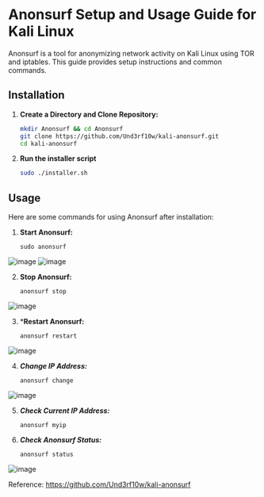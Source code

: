 # Anonsurf Setup and Usage Guide for Kali Linux

Anonsurf is a tool for anonymizing network activity on Kali Linux using TOR and iptables. This guide provides setup instructions and common commands.

## Installation

1. **Create a Directory and Clone Repository:**

   ```bash
   mkdir Anonsurf && cd Anonsurf
   git clone https://github.com/Und3rf10w/kali-anonsurf.git
   cd kali-anonsurf
   
2. **Run the installer script**
   
   
   ```bash
   sudo ./installer.sh
## Usage

Here are some commands for using Anonsurf after installation:

1. **Start Anonsurf:**
   ```
   sudo anonsurf
 ![image](https://github.com/user-attachments/assets/5b7d2995-a36f-48c5-823c-97fd4ca35308)
![image](https://github.com/user-attachments/assets/6250cd6a-a65e-42d7-a0e4-e16faba4c5fc)

2. **Stop Anonsurf:**
   ```
   anonsurf stop
![image](https://github.com/user-attachments/assets/ed43f866-a74a-4486-8283-3d059d7c7e71)

3. ***Restart Anonsurf:**
   ```
   anonsurf restart
![image](https://github.com/user-attachments/assets/21e29e52-08a6-48dc-80b0-b5f9ea569dca)

4. ***Change IP Address:***
   ```
   anonsurf change
![image](https://github.com/user-attachments/assets/e4f867b1-9af8-48b1-8cf6-e3de6abe5d02)

5. ***Check Current IP Address:***
   ```
   anonsurf myip

6. ***Check Anonsurf Status:***
   ```
   anonsurf status
![image](https://github.com/user-attachments/assets/6be82120-d64c-48bb-a0d8-89da04c19be7)


Reference: 
https://github.com/Und3rf10w/kali-anonsurf
